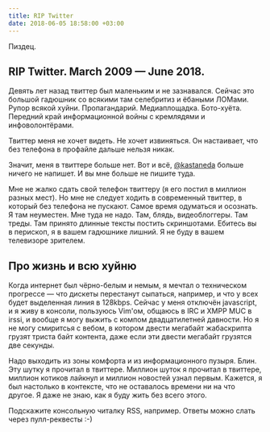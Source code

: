 ```yaml
---
title: RIP Twitter
date: 2018-06-05 18:58:00 +03:00
---
```


Пиздец.

RIP Twitter. March 2009 — June 2018.
------------------------------------

Девять лет назад твиттер был маленьким и не зазнавался. Сейчас это большой гадюшник со всякими там селебритиз и ёбаными ЛОМами. Рупор всякой хуйни. Пропагандарий. Медиаплощадка. Бото-хуёта. Передний край информационной войны с кремлядями и инфоволонтёрами.

Твиттер меня не хочет видеть. Не хочет извиняться. Он настаивает, что без телефона в профайле дальше нельзя никак.

Значит, меня в твиттере больше нет. Вот и всё,  [@kastaneda](https://twitter.com/kastaneda) больше ничего не напишет. И вы мне больше не пишите туда.

Мне не жалко сдать свой телефон твиттеру (я его постил в миллион разных мест). Но мне не следует ходить в современный твиттер, в который без телефона не пускают. Самое время одуматься и осознать. Я там неуместен. Мне туда не надо. Там, блядь, видеоблоггеры. Там треды. Там принято длинные тексты постить скриншотами. Ебитесь вы в перископ, я в вашем гадюшнике лишний. Я не буду в вашем телевизоре зрителем.

Про жизнь и всю хуйню
------------------

Когда интернет был чёрно-белым и немым, я мечтал о техническом прогрессе — что дискеты перестанут сыпаться, например, и что у всех будет выделенная линия в 128kbps. Сейчас у меня отключён javascript, и я живу в консоли, пользуюсь Vim'ом, общаюсь в IRC и XMPP MUC в irssi, и вообще я могу выжить с компом двадцатилетней давности. Но я не могу смиритсья с вебом, в котором двести мегабайт жабаскрипта грузят триста байт контента, даже если эти двести мегабайт грузятся две секунды.

Надо выходить из зоны комфорта и из информационного пузыря. Блин. Эту шутку я прочитал в твиттере. Миллион шуток я прочитал в твиттере, миллион котиков лайкнул и миллион новостей узнал первым. Кажется, я был настолько в контексте, что не оставалось времени ни на что другое. Я даже не знаю, как я буду жить без всего этого.

Подскажите консольную читалку RSS, например. Ответы можно слать через пулл-реквесты :-)